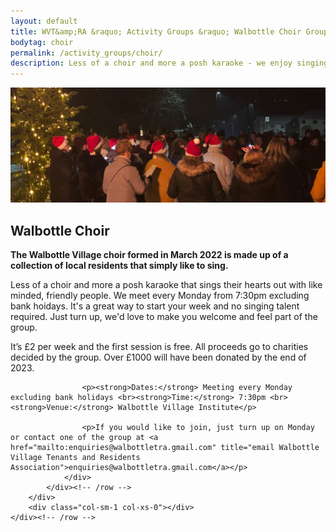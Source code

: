 ```yaml
---
layout: default
title: WVT&amp;RA &raquo; Activity Groups &raquo; Walbottle Choir Group
bodytag: choir
permalink: /activity_groups/choir/
description: Less of a choir and more a posh karaoke - we enjoy singing with like minded, friendly people. Meeting every week at Walbottle Village Institute from 7:30pm (excluding bank holidays).
---
```

<div class="container-fluid">
	<div class="row">
		<div class="mastImg">
			<img src="/assets/images/masthead-choir-xmas.jpg" class="img-responsive" alt="Walbottle Village Photography group"/>
		</div>
	</div>
</div>

<div class="container-fluid groups"> <!-- container-fluid -->
	<div class="row"> <!-- row -->
		<div class="col-sm-1 col-xs-0"></div>
		<div class="col-sm-10 col-xs-12 mainPanel">
			<div class="row"> <!-- row -->
				<div class="col-xs-12">
			 		 <h2>Walbottle Choir</h2>
				</div>
				<div class="col-md-12 col-xs-12">
					<p><strong>The Walbottle Village choir formed in March 2022 is made up of a collection of local residents that simply like to sing.</strong></p>
					<p>Less of a choir and more a posh karaoke that sings their hearts out with like minded, friendly people. We meet every Monday from 7:30pm excluding bank hoidays. It's a great way to start your week and no singing talent required. Just turn up, we'd love to make you welcome and feel part of the group.</p>
					<p>It’s &pound;2 per week and the first session is free. All proceeds go to charities decided by the group. Over &pound;1000 will have been donated by the end of 2023.</p>

					<p><strong>Dates:</strong> Meeting every Monday excluding bank holidays <br><strong>Time:</strong> 7:30pm <br><strong>Venue:</strong> Walbottle Village Institute</p>
				
					<p>If you would like to join, just turn up on Monday or contact one of the group at <a href="mailto:enquiries@walbottletra.gmail.com" title="email Walbottle Village Tenants and Residents Association">enquiries@walbottletra.gmail.com</a></p>
				</div>
	  		</div><!-- /row -->
		</div>
		<div class="col-sm-1 col-xs-0"></div>
	</div><!-- /row -->
</div><!-- /container-fluid -->

